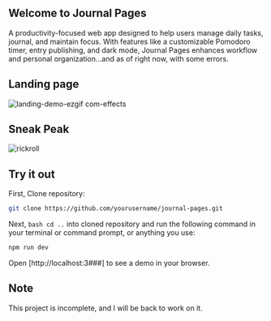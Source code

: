 ## Welcome to Journal Pages

A productivity-focused web app designed to help users manage daily tasks, journal, and maintain focus. With features like a customizable Pomodoro timer, entry publishing, and dark mode, Journal Pages enhances workflow and personal organization...and as of right now, with some errors.

## Landing page

![landing-demo-ezgif com-effects](https://github.com/user-attachments/assets/af3a7d09-a11f-4ee6-9e44-c58b3898df61)

## Sneak Peak

![rickroll](https://github.com/user-attachments/assets/014c5480-f393-434f-a546-e931cbbe3ee3)

## Try it out

First, Clone repository:

```bash 
git clone https://github.com/yourusername/journal-pages.git
```
Next, ```bash cd ..``` into cloned repository and run the following command in your terminal or command prompt, or anything you use:

```bash
npm run dev
```
Open [http://localhost:3###] to see a demo in your browser.

## Note 
This project is incomplete, and I will be back to work on it.
